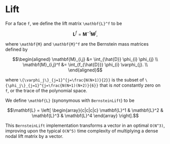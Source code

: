 # Lift

For a face ``f``, we define the lift matrix ``\mathbf{L}^f`` to be

```math
\mathbf{L}^f = \mathbf{M}^{-1}\mathbf{M}^f,
```
where ``\mathbf{M}`` and ``\mathbf{M}^f`` are the Bernstein mass matrices defined by

```math
\begin{aligned}
\mathbf{M}_{i,j} &= \int_{\hat{D}} \phi_{i} \phi_{j} \\
\mathbf{M}_{i,j}^f &= \int_{f_{\hat{D}}} \phi_{i} \varphi_{j}. \\
\end{aligned}
```

where ``\{\varphi_j\}_{j=1}^{j=\frac{N(N+1)}{2}}`` is the subset of ``\{\phi_j\}_{j=1}^{j=\frac{N(N+1)(N+2)}{6}}`` that is *not* constantly zero on ``f``, or the trace of the polynomial space.

We define ``\mathbf{L}`` (synonymous with `BernsteinLift`) to be

```math
\mathbf{L} = \left[ \begin{array}{c|c|c|c} \mathbf{L}^1 & \mathbf{L}^2 & \mathbf{L}^3 & \mathbf{L}^4 \end{array} \right].
```

This `BernsteinLift` implementation transforms a vector in an optimal ``O(N^3)``, improving upon the typical ``O(N^5)`` time complexity of multiplying a dense nodal lift matrix by a vector.